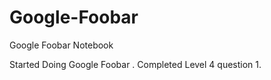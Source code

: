 # Google-Foobar
Google Foobar Notebook


Started Doing Google Foobar . Completed Level 4 question 1.
